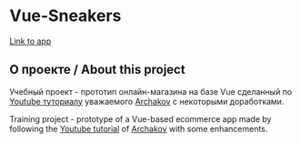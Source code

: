 # Vue-Sneakers

[Link to app](https://ivan-gav.github.io/vue-sneakers/)

## О проекте / About this project

Учебный проект - прототип онлайн-магазина на базе Vue сделанный по [Youtube туториалу](https://youtu.be/U_-Ht_v-oAs?si=8ddjChnjBWoCrjOC) уважаемого [Archakov](https://github.com/Archakov06) с некоторыми доработками.

Training project - prototype of a Vue-based ecommerce app made by following the [Youtube tutorial](https://youtu.be/U_-Ht_v-oAs?si=8ddjChnjBWoCrjOC) of [Archakov](https://github.com/Archakov06) with some enhancements.
